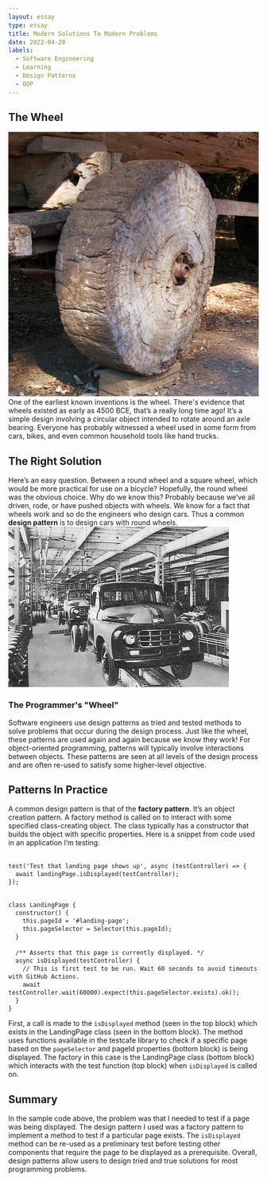 ```yaml
---
layout: essay
type: essay
title: Modern Solutions To Modern Problems
date: 2022-04-28
labels:
  - Software Engineering
  - Learning
  - Design Patterns
  - OOP
---
```


## The Wheel
<img class="ui small floated right image" src="../images/Roue_primitive.png">
One of the earliest known inventions is the wheel. There's evidence that wheels existed as early as 4500 BCE, that’s a really long time ago! It’s a simple design involving a circular object intended to rotate around an axle bearing. Everyone has probably witnessed a wheel used in some form from cars, bikes, and even common household tools like hand trucks.

## The Right Solution

Here’s an easy question. Between a round wheel and a square wheel, which would be more practical for use on a bicycle? Hopefully, the round wheel was the obvious choice. Why do we know this? Probably because we’ve all driven, rode, or have pushed objects with wheels. We know for a fact that wheels work and so do the engineers who design cars. Thus a common **design pattern** is to design cars with round wheels.<img class="ui small floated right image" src="../images/Toyota_Motor_Plant_in_1950s.jpg">

### The Programmer's "Wheel"

Software engineers use design patterns as tried and tested methods to solve problems that occur during the design process. Just like the wheel, these patterns are used again and again because we know they work! For object-oriented programming, patterns will typically involve interactions between objects. These patterns are seen at all levels of the design process and are often re-used to satisfy some higher-level objective.

## Patterns In Practice

A common design pattern is that of the **factory pattern**. It’s an object creation pattern. A factory method is called on to interact with some specified class-creating object. The class typically has a constructor that builds the object with specific properties. Here is a snippet from code used in an application I’m testing.

```

test('Test that landing page shows up', async (testController) => {
  await landingPage.isDisplayed(testController);
});

```

```

class LandingPage {
  constructor() {
    this.pageId = '#landing-page';
    this.pageSelector = Selector(this.pageId);
  }

  /** Asserts that this page is currently displayed. */
  async isDisplayed(testController) {
    // This is first test to be run. Wait 60 seconds to avoid timeouts with GitHub Actions.
    await testController.wait(60000).expect(this.pageSelector.exists).ok();
  }
}

```

First, a call is made to the `isDisplayed` method (seen in the top block) which exists in the LandingPage class (seen in the bottom block). The method uses functions available in the testcafe library to check if a specific page based on the `pageSelector` and pageId properties (bottom block) is being displayed. The factory in this case is the LandingPage class (bottom block) which interacts with the test function (top block) when `isDisplayed` is called on.

## Summary

In the sample code above, the problem was that I needed to test if a page was being displayed. The design pattern I used was a factory pattern to implement a method to test if a particular page exists. The `isDisplayed` method can be re-used as a preliminary test before testing other components that require the page to be displayed as a prerequisite. Overall, design patterns allow users to design tried and true solutions for most programming problems.
